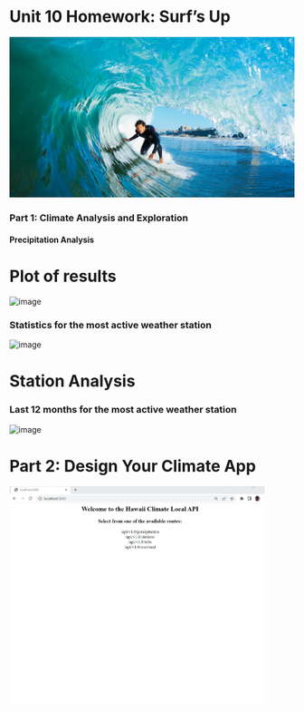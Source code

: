 # Unit 10 Homework: Surf’s Up

![surfs-up.png](Images/surfs-up.png)


### Part 1: Climate Analysis and Exploration


#### Precipitation Analysis
# Plot of results

<img width="322" alt="image" src="https://user-images.githubusercontent.com/75756974/188549576-393fd536-7b71-41fc-8acd-f670a8c22695.png">

### Statistics for the most active weather station
<img width="214" alt="image" src="https://user-images.githubusercontent.com/75756974/188549656-c35b37d1-644a-415a-ab07-755fc416ccba.png">

# Station Analysis

### Last 12 months for the most active weather station

<img width="451" alt="image" src="https://user-images.githubusercontent.com/75756974/188549611-022a3ba3-d05e-437d-96ec-90f4878106ed.png">



# Part 2: Design Your Climate App

<img width="451" alt="image" src="https://github.com/vertta/sqlalchemy-challenge/blob/main/Images/hawaii_api_results.gif">
